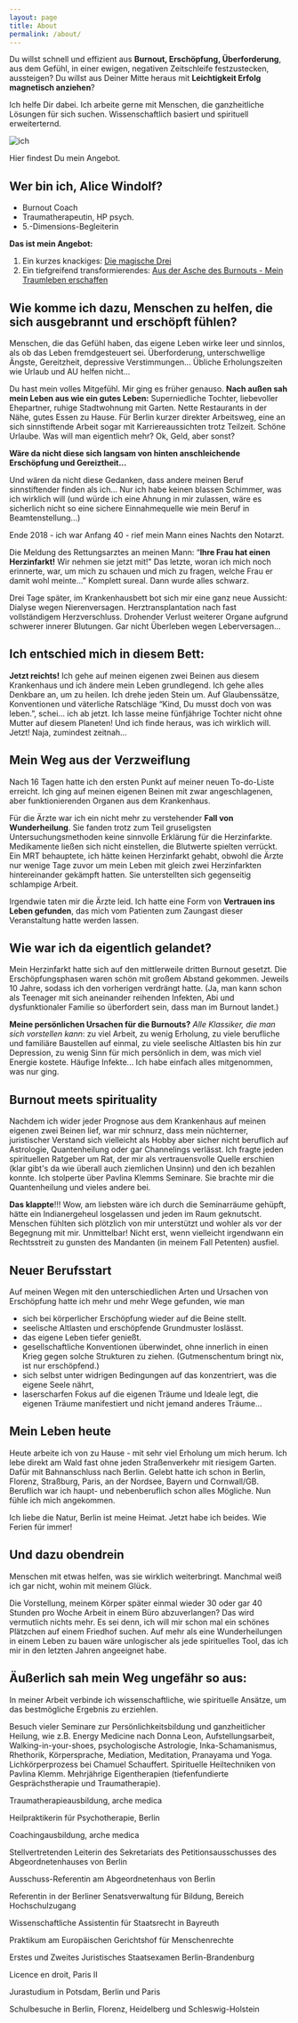 ```yaml
---
layout: page
title: About
permalink: /about/
---
```


Du willst schnell und effizient aus **Burnout, Erschöpfung, Überforderung**, aus dem Gefühl, in einer ewigen, negativen Zeitschleife festzustecken, aussteigen? Du willst aus Deiner Mitte heraus mit **Leichtigkeit Erfolg magnetisch anziehen**? 

Ich helfe Dir dabei. Ich arbeite gerne mit Menschen, die ganzheitliche Lösungen für sich suchen. Wissenschaftlich basiert und spirituell erweiterternd. 

![ich](/assets/about-Portrait.png)

Hier findest Du mein Angebot. 

## Wer bin ich, Alice Windolf?
- Burnout Coach
- Traumatherapeutin, HP psych.
- 5.-Dimensions-Begleiterin

**Das ist mein Angebot:** 

1. Ein kurzes knackiges: [Die magische Drei](/2020/09/17/Coaching-die-magische-drei.html)
2. Ein tiefgreifend transformierendes: [Aus der Asche des Burnouts - Mein Traumleben erschaffen](/2020/08/28/Wie-Phoenix-aus-der-Asche.html)

## Wie komme ich dazu, Menschen zu helfen, die sich ausgebrannt und erschöpft fühlen?
Menschen, die das Gefühl haben, das eigene Leben wirke leer und sinnlos, als ob das Leben fremdgesteuert sei. Überforderung, unterschwellige Ängste, Gereitzheit, depressive Verstimmungen... Übliche Erholungszeiten wie Urlaub und AU helfen nicht...

Du hast mein volles Mitgefühl. Mir ging es früher genauso. **Nach außen sah mein Leben aus wie ein gutes Leben:** Superniedliche Tochter, liebevoller Ehepartner, ruhige Stadtwohnung mit Garten. Nette Restaurants in der Nähe, gutes Essen zu Hause. Für Berlin kurzer direkter Arbeitsweg, eine an sich sinnstiftende Arbeit sogar mit Karriereaussichten trotz Teilzeit. Schöne Urlaube. Was will man eigentlich mehr? Ok, Geld, aber sonst?

**Wäre da nicht diese sich langsam von hinten anschleichende Erschöpfung und Gereiztheit...** 

Und wären da nicht diese Gedanken, dass andere meinen Beruf sinnstiftender finden als ich... Nur ich habe keinen blassen Schimmer, was ich wirklich will (und würde ich eine Ahnung in mir zulassen, wäre es sicherlich nicht so eine sichere Einnahmequelle wie mein Beruf in Beamtenstellung...)

Ende 2018 - ich war Anfang 40 - rief mein Mann eines Nachts den Notarzt. 

Die Meldung des Rettungsarztes an meinen Mann: “**Ihre Frau hat einen Herzinfarkt!** Wir nehmen sie jetzt mit!” Das letzte, woran ich mich noch erinnerte, war, um mich zu schauen und mich zu fragen, welche Frau er damit wohl meinte…” Komplett sureal. Dann wurde alles schwarz. 

Drei Tage später, im Krankenhausbett bot sich mir eine ganz neue Aussicht: Dialyse wegen Nierenversagen. Herztransplantation nach fast vollständigem Herzverschluss. Drohender Verlust weiterer Organe aufgrund schwerer innerer Blutungen. Gar nicht Überleben wegen Leberversagen...

## Ich entschied mich in diesem Bett: 
**Jetzt reichts!** Ich gehe auf meinen eigenen zwei Beinen aus diesem Krankenhaus und ich ändere mein Leben grundlegend. Ich gehe alles Denkbare an, um zu heilen. Ich drehe jeden Stein um. Auf Glaubenssätze, Konventionen und väterliche Ratschläge “Kind, Du musst doch von was leben.”, schei… ich ab jetzt. Ich lasse meine fünfjährige Tochter nicht ohne Mutter auf diesem Planeten! Und ich finde heraus, was ich wirklich will. Jetzt! Naja, zumindest zeitnah…

## Mein Weg aus der Verzweiflung
Nach 16 Tagen hatte ich den ersten Punkt auf meiner neuen To-do-Liste erreicht. Ich ging auf meinen eigenen Beinen mit zwar angeschlagenen, aber funktionierenden Organen aus dem Krankenhaus. 

Für die Ärzte war ich ein nicht mehr zu verstehender **Fall von Wunderheilung**. Sie fanden trotz zum Teil gruseligsten Untersuchungsmethoden keine sinnvolle Erklärung für die Herzinfarkte. Medikamente ließen sich nicht einstellen, die Blutwerte spielten verrückt. Ein MRT behauptete, ich hätte keinen Herzinfarkt gehabt, obwohl die Ärzte nur wenige Tage zuvor um mein Leben mit gleich zwei Herzinfarkten hintereinander gekämpft hatten. Sie unterstellten sich gegenseitig schlampige Arbeit. 

Irgendwie taten mir die Ärzte leid. Ich hatte eine Form von **Vertrauen ins Leben gefunden**, das mich vom Patienten zum Zaungast dieser Veranstaltung hatte werden lassen. 

## Wie war ich da eigentlich gelandet?
Mein Herzinfarkt hatte sich auf den mittlerweile dritten Burnout gesetzt. Die Erschöpfungsphasen waren schön mit großem Abstand gekommen. Jeweils 10 Jahre, sodass ich den vorherigen verdrängt hatte. (Ja, man kann schon als Teenager mit sich aneinander reihenden Infekten, Abi und dysfunktionaler Familie so überfordert sein, dass man im Burnout landet.)

**Meine persönlichen Ursachen für die Burnouts?** *Alle Klassiker, die man sich vorstellen kann*: zu viel Arbeit, zu wenig Erholung, zu viele berufliche und familiäre Baustellen auf einmal, zu viele seelische Altlasten bis hin zur Depression, zu wenig Sinn für mich persönlich in dem, was mich viel Energie kostete. Häufige Infekte... Ich habe einfach alles mitgenommen, was nur ging. 

## Burnout meets spirituality
Nachdem ich wider jeder Prognose aus dem Krankenhaus auf meinen eigenen zwei Beinen lief, war mir schnurz, dass mein nüchterner, juristischer Verstand sich vielleicht als Hobby aber sicher nicht beruflich auf Astrologie, Quantenheilung oder gar Channelings verlässt. Ich fragte jeden spirituellen Ratgeber um Rat, der mir als vertrauensvolle Quelle erschien (klar gibt's da wie überall auch ziemlichen Unsinn) und den ich bezahlen konnte. Ich stolperte über Pavlina Klemms Seminare. Sie brachte mir die Quantenheilung und vieles andere bei. 

**Das klappte**!!! Wow, am liebsten wäre ich durch die Seminarräume gehüpft, hätte ein Indianergeheul losgelassen und jeden im Raum geknutscht. Menschen fühlten sich plötzlich von mir unterstützt und wohler als vor der Begegnung mit mir. Unmittelbar! Nicht erst, wenn vielleicht irgendwann ein Rechtsstreit zu gunsten des Mandanten (in meinem Fall Petenten) ausfiel. 

## Neuer Berufsstart
Auf meinen Wegen mit den unterschiedlichen Arten und Ursachen von Erschöpfung hatte ich mehr und mehr Wege gefunden, wie man
- sich bei körperlicher Erschöpfung wieder auf die Beine stellt. 
- seelische Altlasten und erschöpfende Grundmuster loslässt.
- das eigene Leben tiefer genießt. 
- gesellschaftliche Konventionen überwindet, ohne innerlich in einen Krieg gegen solche Strukturen zu ziehen. (Gutmenschentum bringt nix, ist nur erschöpfend.)
- sich selbst unter widrigen Bedingungen auf das konzentriert, was die eigene Seele nährt, 
- laserscharfen Fokus auf die eigenen Träume und Ideale legt, die eigenen Träume manifestiert und nicht jemand anderes Träume... 

## Mein Leben heute
Heute arbeite ich von zu Hause - mit sehr viel Erholung um mich herum. Ich lebe direkt am Wald fast ohne jeden Straßenverkehr mit riesigem Garten. Dafür mit Bahnanschluss nach Berlin. Gelebt hatte ich schon in Berlin, Florenz, Straßburg, Paris, an der Nordsee, Bayern und Cornwall/GB. Beruflich war ich haupt- und nebenberuflich schon alles Mögliche. Nun fühle ich mich angekommen. 

Ich liebe die Natur, Berlin ist meine Heimat. Jetzt habe ich beides. Wie Ferien für immer!

## Und dazu obendrein 
Menschen mit etwas helfen, was sie wirklich weiterbringt. Manchmal weiß ich gar nicht, wohin mit meinem Glück. 

Die Vorstellung, meinem Körper später einmal wieder 30 oder gar 40 Stunden pro Woche Arbeit in einem Büro abzuverlangen? Das wird vermutlich nichts mehr. Es sei denn, ich will mir schon mal ein schönes Plätzchen auf einem Friedhof suchen. Auf mehr als eine Wunderheilungen in einem Leben zu bauen wäre unlogischer als jede spirituelles Tool, das ich mir in den letzten Jahren angeeignet habe.

## Äußerlich sah mein Weg ungefähr so aus: 
In meiner Arbeit verbinde ich wissenschaftliche, wie spirituelle Ansätze, um das bestmögliche Ergebnis zu erziehlen. 

Besuch vieler Seminare zur Persönlichkeitsbildung und ganzheitlicher Heilung, wie z.B. Energy Medicine nach Donna Leon, Aufstellungsarbeit, Walking-in-your-shoes, psychologische Astrologie, Inka-Schamanismus, Rhethorik, Körpersprache, Mediation, Meditation, Pranayama und Yoga. Lichkörperprozess bei Chamuel Schauffert. Spirituelle Heiltechniken von Pavlina Klemm. Mehrjährige Eigentherapien (tiefenfundierte Gesprächstherapie und Traumatherapie).

Traumatherapieausbildung, arche medica

Heilpraktikerin für Psychotherapie, Berlin

Coachingausbildung, arche medica

Stellvertretenden Leiterin des Sekretariats des Petitionsausschusses des Abgeordnetenhauses von Berlin

Ausschuss-Referentin am Abgeordnetenhaus von Berlin

Referentin in der Berliner Senatsverwaltung für Bildung, Bereich Hochschulzugang

Wissenschaftliche Assistentin für Staatsrecht in Bayreuth

Praktikum am Europäischen Gerichtshof für Menschenrechte

Erstes und Zweites Juristisches Staatsexamen Berlin-Brandenburg

Licence en droit, Paris II

Jurastudium in Potsdam, Berlin und Paris 

Schulbesuche in Berlin, Florenz, Heidelberg und Schleswig-Holstein
